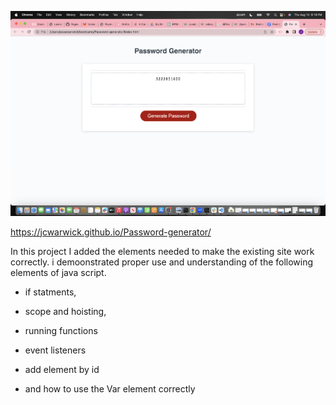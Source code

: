 ![image](./assets/images/websiteSS.png)

https://jcwarwick.github.io/Password-generator/


In this project I added the elements needed to make the existing site work correctly. i demoonstrated proper use and understanding of the following elements of java script.

- if statments, 

- scope and hoisting,
 
- running functions
 
- event listeners 

- add element by id 

- and how to use the Var element correctly 

